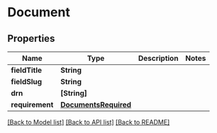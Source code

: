 # Document

## Properties
Name | Type | Description | Notes
------------ | ------------- | ------------- | -------------
**fieldTitle** | **String** |  | 
**fieldSlug** | **String** |  | 
**drn** | **[String]** |  | 
**requirement** | [**DocumentsRequired**](DocumentsRequired.md) |  | 

[[Back to Model list]](../README.md#documentation-for-models) [[Back to API list]](../README.md#documentation-for-api-endpoints) [[Back to README]](../README.md)



